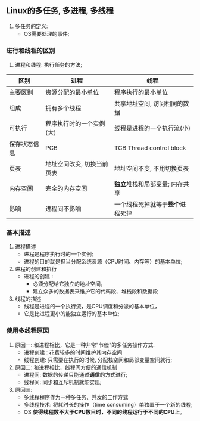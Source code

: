 ##  Linux的多任务, 多进程, 多线程

1. 多任务的定义:
   + OS需要处理的事件;

### 进行和线程的区别

1. 进程和线程: 执行任务的方法;

| 区别         | 进程                       | 线程                               |
| ------------ | -------------------------- | ---------------------------------- |
| 主要区别     | 资源分配的最小单位         | 程序执行的最小单位                 |
| 组成         | 拥有多个线程               | 共享地址空间, 访问相同的数据       |
| 可执行       | 程序执行时的一个实例(大)   | 线程是进程的一个执行流(小)         |
| 保存状态信息 | PCB                        | TCB Thread control block           |
| 页表         | 地址空间改变, 切换当前页表 | 地址空间不变, 不用切换页表         |
| 内存空间     | 完全的内存空间             | **独立**堆栈和局部变量; 内存共享   |
| 影响         | 进程间不影响               | 一个线程死掉就等于**整个**进程死掉 |

### 基本描述

1. 进程描述	
   + 进程是程序执行时的一个实例;
   + 进程的目的就是担当分配系统资源（CPU时间、内存等）的基本单位;
2. 进程的创建和执行
   + 进程的创建 :
     + 必须分配给它独立的地址空间，
     + 建立众多的数据表来维护它的代码段、堆栈段和数据段
3. 线程的描述
   + 线程是进程的一个执行流，是CPU调度和分派的基本单位，
   + 它是比进程更小的能独立运行的基本单位;

###  使用多线程原因

1. 原因一: 和进程相比，它是一种非常"节俭"的多任务操作方式.
   + 进程创建 :  花费较多的时间维护其内存空间
   + 线程创建:  只需要在执行的时候, 分配栈空间和局部变量空间就行;
2. 原因二: 和进程相比，线程间方便的通信机制
   + 进程间: 数据的传递只能通过**通信**的方式进行;
   + 线程间: 同步和互斥机制就能实现;
3. 原因三: 
   + 多线程程序作为一种多任务、并发的工作方式
   + 多线程技术: 将耗时长的操作（time consuming）单独置于一个新的线程;
   + OS **使得线程数不大于CPU数目时，不同的线程运行于不同的CPU上**。